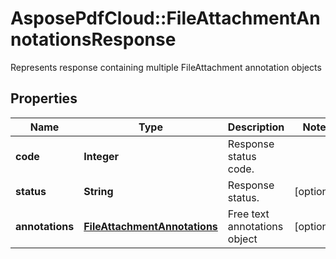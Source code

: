 ﻿# AsposePdfCloud::FileAttachmentAnnotationsResponse
Represents response containing multiple FileAttachment annotation objects

## Properties
Name | Type | Description | Notes
------------ | ------------- | ------------- | -------------
**code** | **Integer** | Response status code. | 
**status** | **String** | Response status. | [optional] 
**annotations** | [**FileAttachmentAnnotations**](FileAttachmentAnnotations.md) | Free text annotations object | [optional] 


